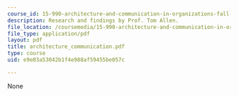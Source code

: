 ```yaml
---
course_id: 15-990-architecture-and-communication-in-organizations-fall-2003
description: Research and findings by Prof. Tom Allen.
file_location: /coursemedia/15-990-architecture-and-communication-in-organizations-fall-2003/e9e03a53042b1f4e988af59455be057c_architecture_communication.pdf
file_type: application/pdf
layout: pdf
title: architecture_communication.pdf
type: course
uid: e9e03a53042b1f4e988af59455be057c

---
```

None
